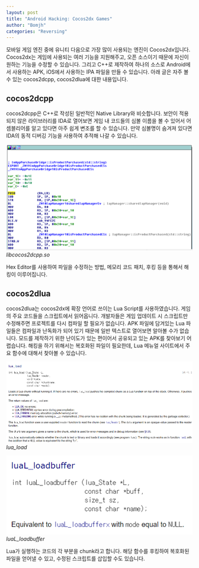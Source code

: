```yaml
---
layout: post
title: "Android Hacking: Cocos2dx Games"
author: "Bomjh"
categories: "Reversing"
---
```


모바일 게임 엔진 중에 유니티 다음으로 가장 많이 사용되는 엔진이 Cocos2dx입니다. Cocos2dx는 게임에 사용되는 여러 기능을 지원해주고, 오픈 소스이기 때문에 자신이 원하는 기능을 수정할 수 있습니다. 그리고 C++로 제작하여 하나의 소스로 Android에서 사용하는 APK, iOS에서 사용하는 IPA 파일을 만들 수 있습니다. 아래 글은 자주 볼 수 있는 cocos2dcpp, cocos2dlua에 대한 내용입니다.

## cocos2dcpp

cocos2dcpp은 C++로 작성된 일반적인 Native Library와 비슷합니다. 보안이 적용되지 않은 라이브러리를 IDA로 열어보면 게임 내 코드들의 심볼 이름을 볼 수 있어서 어셈블리어를 알고 있다면 아주 쉽게 변조를 할 수 있습니다. 만약 심볼명이 숨겨져 있다면 IDA의 동적 디버깅 기능을 사용하여 추적해 나갈 수 있습니다.

![cocos1](https://raw.githubusercontent.com/bomjh/bomjh.github.io/master/assets/cocos1.png)
_libcocos2dcpp.so_

Hex Editor를 사용하여 파일을 수정하는 방법, 메모리 코드 패치, 후킹 등을 통해서 해킹이 이루어집니다.

## cocos2dlua

cocos2dlua는 cocos2dx에 확장 언어로 쓰이는 Lua Script를 사용하였습니다. 게임의 주요 코드들을 스크립트에서 읽어옵니다. 개발자들은 게임 업데이트 시 스크립트만 수정해주면 프로젝트를 다시 컴파일 할 필요가 없습니다. APK 파일에 담겨있는 Lua 파일들은 컴파일과 난독화가 되어 있기 때문에 일반 텍스트로 열어보면 알아볼 수가 없습니다. 모드를 제작하기 위한 난이도가 있는 편이어서 공유되고 있는 APK를 찾아보기 어렵습니다. 해킹을 하기 위해서는 복호화된 파일이 필요한데, Lua 메뉴얼 사이트에서 주요 함수에 대해서 찾아볼 수 있습니다.

![cocos2](https://raw.githubusercontent.com/bomjh/bomjh.github.io/master/assets/cocos2.png)
_lua_load_

![cocos3](https://raw.githubusercontent.com/bomjh/bomjh.github.io/master/assets/cocos3.png)
_luaL_loadbuffer_

Lua가 실행하는 코드의 각 부분을 chunk라고 합니다. 해당 함수를 후킹하여 복호화된 파일을 얻어낼 수 있고, 수정된 스크립트를 삽입할 수도 있습니다.
